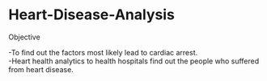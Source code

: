 # Heart-Disease-Analysis

Objective 

-To find out the factors most likely lead to cardiac arrest.  
-Heart health analytics to health hospitals find out the people who suffered from heart disease.  
